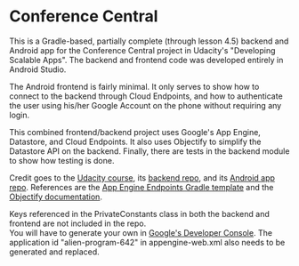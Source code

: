 # Conference Central

This is a Gradle-based, partially complete (through lesson 4.5) backend and Android app for the Conference Central project in Udacity's "Developing Scalable Apps".
The backend and frontend code was developed entirely in Android Studio. 

The Android frontend is fairly minimal.  It only serves to show how to connect to the backend through Cloud Endpoints,
and how to authenticate the user using his/her Google Account on the phone without requiring any login.

This combined frontend/backend project uses Google's App Engine, Datastore, and Cloud Endpoints.
It also uses Objectify to simplify the Datastore API on the backend.  Finally, there are tests in the backend module to show how testing is done.

Credit goes to the [Udacity course](https://www.udacity.com/course/ud859), its [backend repo](https://github.com/udacity/ud859), and its [Android app repo](https://github.com/udacity/conference-central-android-app).
References are the [App Engine Endpoints Gradle template](https://github.com/GoogleCloudPlatform/gradle-appengine-templates/tree/master/HelloEndpoints) and the [Objectify documentation](https://code.google.com/p/objectify-appengine/wiki/Concepts).

Keys referenced in the PrivateConstants class in both the backend and frontend are not included in the repo.  
You will have to generate your own in [Google's Developer Console](console.developers.google.com).
The application id "alien-program-642" in appengine-web.xml also needs to be generated and replaced.
